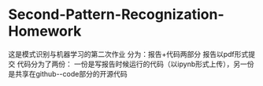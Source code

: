 # Second-Pattern-Recognization-Homework
这是模式识别与机器学习的第二次作业
分为：报告+代码两部分
报告以pdf形式提交
代码分为了两份：
一份是写报告时候运行的代码（以ipynb形式上传），另一份是共享在github--code部分的开源代码
